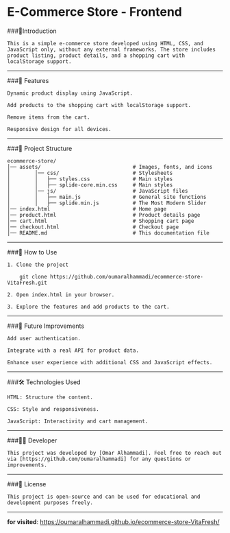 # E-Commerce Store - Frontend 

###📌Introduction

    This is a simple e-commerce store developed using HTML, CSS, and JavaScript only, without any external frameworks. The store includes product listing, product details, and a shopping cart with localStorage support.


---

###🚀 Features

    Dynamic product display using JavaScript.
    
    Add products to the shopping cart with localStorage support.
    
    Remove items from the cart.
    
    Responsive design for all devices.



---

###📁 Project Structure
```
ecommerce-store/
│── assets/                              # Images, fonts, and icons
│        │── css/                        # Stylesheets
│        │   ├── styles.css              # Main styles
│        │   ├── splide-core.min.css     # Main styles
│        │── js/                         # JavaScript files
│        │   ├── main.js                 # General site functions
│        │   ├── splide.min.js           # The Most Modern Slider
│── index.html                           # Home page
│── product.html                         # Product details page
│── cart.html                            # Shopping cart page
│── checkout.html                        # Checkout page
│── README.md                            # This documentation file
```

---

###🔧 How to Use

    1. Clone the project
    
        git clone https://github.com/oumaralhammadi/ecommerce-store-VitaFresh.git
    
    2. Open index.html in your browser.
    
    3. Explore the features and add products to the cart.




---

###📌 Future Improvements

    Add user authentication.
    
    Integrate with a real API for product data.
    
    Enhance user experience with additional CSS and JavaScript effects.



---

###🛠 Technologies Used

    HTML: Structure the content.
    
    CSS: Style and responsiveness.
    
    JavaScript: Interactivity and cart management.



---

###👨‍💻 Developer

    This project was developed by [Omar Alhammadi]. Feel free to reach out via [https://github.com/oumaralhammadi] for any questions or improvements.


---

###📜 License

    This project is open-source and can be used for educational and development purposes freely.

---
**for visited**: https://oumaralhammadi.github.io/ecommerce-store-VitaFresh/
